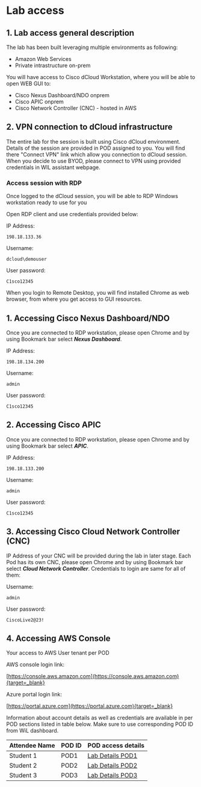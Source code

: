 # Lab access

## 1. Lab access general description

The lab has been built leveraging multiple environments as following:

- Amazon Web Services
- Private intrastructure on-prem

You will have access to Cisco dCloud Workstation, where you will be able to open WEB GUI to:

- Cisco Nexus Dashboard/NDO onprem
- Cisco APIC onprem
- Cisco Network Controller (CNC) - hosted in AWS


## 2. VPN connection to dCloud infrastructure

The entire lab for the session is built using Cisco dCloud environment.
Details of the session are provided in POD assigned to you. You will find there "Connect VPN" link which allow you connection to dCloud session.
When you decide to use BYOD, please connect to VPN using provided credentials in WIL assistant webpage.

### Access session with RDP

Once logged to the dCloud session, you will be able to RDP Windows workstation ready to use for you

Open RDP client and use credentials provided below:

IP Address:

	198.18.133.36

Username:
	
	dcloud\demouser

User password:
	
	C1sco12345

When you login to Remote Desktop, you will find installed Chrome as web browser, from where you get access to GUI resources.

## 1. Accessing Cisco Nexus Dashboard/NDO

Once you are connected to RDP workstation, please open Chrome and by using Bookmark bar select ***Nexus Dashboard***.

IP Address:

	198.18.134.200

Username:
	
	admin

User password:
	
	C1sco12345

## 2. Accessing Cisco APIC

Once you are connected to RDP workstation, please open Chrome and by using Bookmark bar select ***APIC***.

IP Address:

	198.18.133.200

Username:
	
	admin

User password:
	
	C1sco12345


## 3. Accessing Cisco Cloud Network Controller (CNC)

IP Address of your CNC will be provided during the lab in later stage. Each Pod has its own CNC, please open Chrome and by using Bookmark bar select ***Cloud Network Controller***. Credentials to login are same for all of them:

Username:
	
	admin

User password:
	
	CiscoLive2@23!


## 4. Accessing AWS Console

Your access to AWS User tenant per POD

AWS console login link:

[https://console.aws.amazon.com](https://console.aws.amazon.com){target=_blank}

Azure portal login link: 

[https://portal.azure.com](https://portal.azure.com){target=_blank}

Information about account details as well as credentials are available in per POD sections listed in table below. Make sure to use corresponding POD ID from WiL dashboard.  

| Attendee Name           | POD ID       | POD access details       |
| -------------- | -------------- | -------------- |
| Student 1 | POD1 | [Lab Details POD1](pod1x.md)|
| Student 2 | POD2 | [Lab Details POD2](pod1x.md)|
| Student 3 | POD3 | [Lab Details POD3](pod1x.md)|
